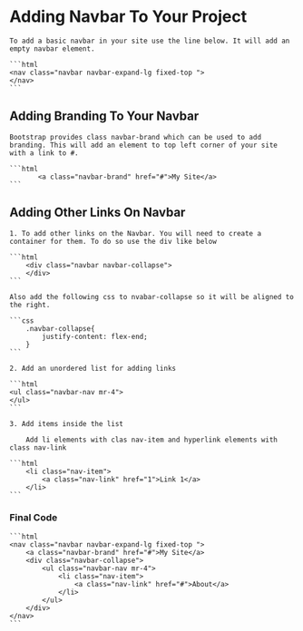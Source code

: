 # Adding Navbar To Your Project

    To add a basic navbar in your site use the line below. It will add an empty navbar element.

    ```html
    <nav class="navbar navbar-expand-lg fixed-top ">
    </nav>
    ```

## Adding Branding To Your Navbar

    Bootstrap provides class navbar-brand which can be used to add branding. This will add an element to top left corner of your site with a link to #.

    ```html
           <a class="navbar-brand" href="#">My Site</a>
    ```
    
## Adding Other Links On Navbar

    1. To add other links on the Navbar. You will need to create a container for them. To do so use the div like below

    ```html
        <div class="navbar navbar-collapse">
        </div>
    ```

    Also add the following css to nvabar-collapse so it will be aligned to the right.

    ```css
        .navbar-collapse{
            justify-content: flex-end;
        }
    ```

    2. Add an unordered list for adding links

    ```html
    <ul class="navbar-nav mr-4">
    </ul>
    ```

    3. Add items inside the list

        Add li elements with clas nav-item and hyperlink elements with class nav-link

    ```html
        <li class="nav-item">
            <a class="nav-link" href="1">Link 1</a>
        </li>
    ```

### Final Code

    ```html
    <nav class="navbar navbar-expand-lg fixed-top ">
        <a class="navbar-brand" href="#">My Site</a>
        <div class="navbar-collapse">
            <ul class="navbar-nav mr-4">  
                <li class="nav-item">
                    <a class="nav-link" href="#">About</a>
                </li>
            </ul>
        </div>
    </nav>
    ```
